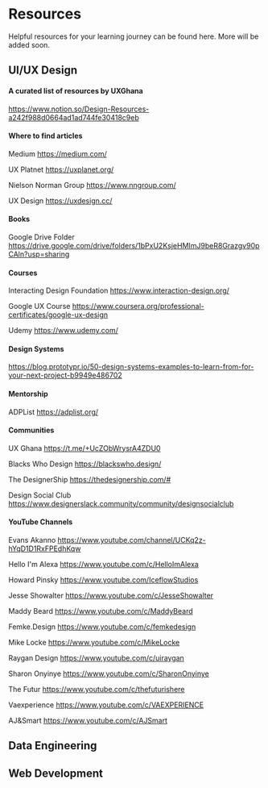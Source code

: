 # Resources
Helpful resources for your learning journey can be found here. More will be added soon.

## UI/UX Design

#### A curated list of resources by UXGhana

https://www.notion.so/Design-Resources-a242f988d0664ad1ad744fe30418c9eb

#### Where to find articles

Medium
https://medium.com/


UX Platnet
https://uxplanet.org/

Nielson Norman Group
https://www.nngroup.com/

UX Design
https://uxdesign.cc/

#### Books

Google Drive Folder
https://drive.google.com/drive/folders/1bPxU2KsjeHMImJ9beR8Grazgv90pCAln?usp=sharing

#### Courses

Interacting Design Foundation
https://www.interaction-design.org/

Google UX Course
https://www.coursera.org/professional-certificates/google-ux-design

Udemy
https://www.udemy.com/

#### Design Systems
https://blog.prototypr.io/50-design-systems-examples-to-learn-from-for-your-next-project-b9949e486702

#### Mentorship

ADPList
https://adplist.org/

#### Communities

UX Ghana
https://t.me/+UcZObWrysrA4ZDU0

Blacks Who Design
https://blackswho.design/

The DesignerShip
https://thedesignership.com/#


Design Social Club
https://www.designerslack.community/community/designsocialclub

#### YouTube Channels

Evans Akanno
https://www.youtube.com/channel/UCKq2z-hYqD1D1RxFPEdhKqw

Hello I'm Alexa
https://www.youtube.com/c/HelloImAlexa

Howard Pinsky
https://www.youtube.com/IceflowStudios

Jesse Showalter
https://www.youtube.com/c/JesseShowalter

Maddy Beard
https://www.youtube.com/c/MaddyBeard

Femke.Design
https://www.youtube.com/c/femkedesign

Mike Locke
https://www.youtube.com/c/MikeLocke

Raygan Design
https://www.youtube.com/c/uiraygan

Sharon Onyinye
https://www.youtube.com/c/SharonOnyinye

The Futur
https://www.youtube.com/c/thefuturishere

Vaexperience
https://www.youtube.com/c/VAEXPERIENCE

AJ&Smart
https://www.youtube.com/c/AJSmart





## Data Engineering




## Web Development
